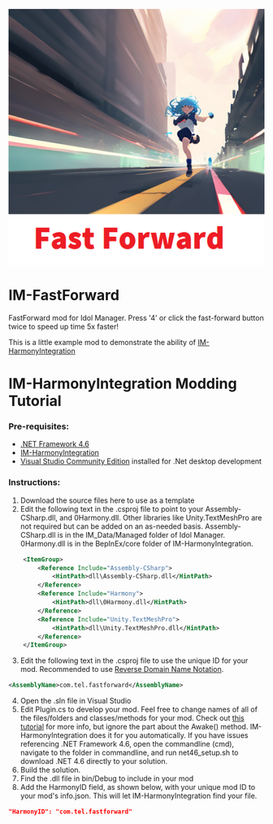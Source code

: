 <p align="center">
  <img src="mod%20assets/thumb.png?raw=true" />
</p>

# IM-FastForward
FastForward mod for Idol Manager. Press '4' or click the fast-forward button twice to speed up time 5x faster!

This is a little example mod to demonstrate the ability of [IM-HarmonyIntegration](https://github.com/ui3TD/IM-HarmonyIntegration)

# IM-HarmonyIntegration Modding Tutorial

### Pre-requisites: 
- [.NET Framework 4.6](https://dotnet.microsoft.com/en-us/download/dotnet-framework/net46)
- [IM-HarmonyIntegration](https://github.com/ui3TD/IM-HarmonyIntegration)
- [Visual Studio Community Edition](https://visualstudio.microsoft.com/vs/community/) installed for .Net desktop development

### Instructions:

1. Download the source files here to use as a template
2. Edit the following text in the .csproj file to point to your Assembly-CSharp.dll, and 0Harmony.dll. Other libraries like Unity.TextMeshPro are not required but can be added on an as-needed basis. Assembly-CSharp.dll is in the IM_Data/Managed folder of Idol Manager. 0Harmony.dll is in the BepInEx/core folder of IM-HarmonyIntegration.
```xml
    <ItemGroup>
	    <Reference Include="Assembly-CSharp">
		    <HintPath>dll\Assembly-CSharp.dll</HintPath>
	    </Reference>
	    <Reference Include="Harmony">
		    <HintPath>dll\0Harmony.dll</HintPath>
	    </Reference>
	    <Reference Include="Unity.TextMeshPro">
		    <HintPath>dll\Unity.TextMeshPro.dll</HintPath>
	    </Reference>
    </ItemGroup>
```
3. Edit the following text in the .csproj file to use the unique ID for your mod. Recommended to use [Reverse Domain Name Notation](https://en.wikipedia.org/wiki/Reverse_domain_name_notation).
```xml
<AssemblyName>com.tel.fastforward</AssemblyName>
```
4. Open the .sln file in Visual Studio
5. Edit Plugin.cs to develop your mod. Feel free to change names of all of the files/folders and classes/methods for your mod. Check out [this tutorial](https://outward.fandom.com/wiki/Mod_development_guide/Harmony) for more info, but ignore the part about the Awake() method. IM-HarmonyIntegration does it for you automatically. If you have issues referencing .NET Framework 4.6, open the commandline (cmd), navigate to the folder in commandline, and run net46_setup.sh to download .NET 4.6 directly to your solution. 
6. Build the solution. 
7. Find the .dll file in bin/Debug to include in your mod
8. Add the HarmonyID field, as shown below, with your unique mod ID to your mod's info.json. This will let IM-HarmonyIntegration find your file.
```json
"HarmonyID": "com.tel.fastforward"
```



